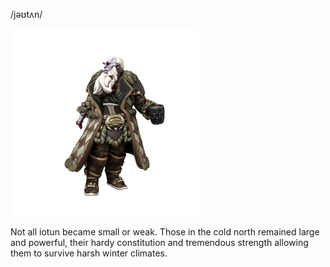 /jəʊtʌn/

![](../../_assets/species/jotun.png)

Not all iotun became small or weak. Those in the cold north remained large and powerful, their hardy constitution and tremendous strength allowing them to survive harsh winter climates.